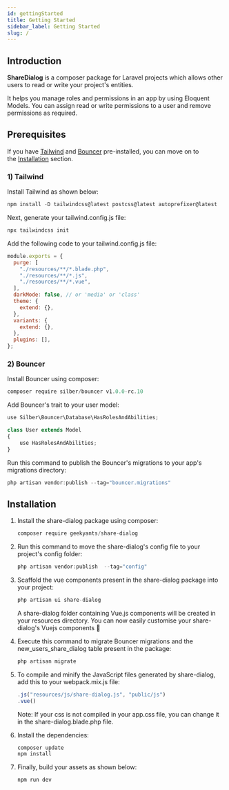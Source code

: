 ```yaml
---
id: gettingStarted
title: Getting Started
sidebar_label: Getting Started
slug: /
---
```


## Introduction

**ShareDialog** is a composer package for Laravel projects which allows other users to read or write your project's entities.

It helps you manage roles and permissions in an app by using Eloquent Models. You can assign read or write permissions to a user and remove permissions as required.

## **Prerequisites**

If you have [Tailwind](https://tailwindcss.com/) and [Bouncer](https://github.com/JosephSilber/bouncer) pre-installed, you can move on to the [Installation](#installation) section.

### 1) **Tailwind**

Install Tailwind as shown below:

```jsx
npm install -D tailwindcss@latest postcss@latest autoprefixer@latest
```

Next, generate your tailwind.config.js file:

```jsx
npx tailwindcss init
```

Add the following code to your tailwind.config.js file:

```jsx
module.exports = {
  purge: [
    "./resources/**/*.blade.php",
    "./resources/**/*.js",
    "./resources/**/*.vue",
  ],
  darkMode: false, // or 'media' or 'class'
  theme: {
    extend: {},
  },
  variants: {
    extend: {},
  },
  plugins: [],
};
```

### 2) **Bouncer**

Install Bouncer using composer:

```jsx
composer require silber/bouncer v1.0.0-rc.10
```

Add Bouncer's trait to your user model:

```jsx
use Silber\Bouncer\Database\HasRolesAndAbilities;

class User extends Model
{
    use HasRolesAndAbilities;
}
```

Run this command to publish the Bouncer's migrations to your app's migrations directory:

```jsx
php artisan vendor:publish --tag="bouncer.migrations"
```

## **Installation**

1. Install the share-dialog package using composer:

   ```jsx
   composer require geekyants/share-dialog
   ```

2. Run this command to move the share-dialog's config file to your project's config folder:

   ```jsx
   php artisan vendor:publish  --tag="config"
   ```

3. Scaffold the vue components present in the share-dialog package into your project:

   ```jsx
   php artisan ui share-dialog
   ```

   A share-dialog folder containing Vue.js components will be created in your resources directory. You can now easily customise your share-dialog's Vuejs components 🚀

4. Execute this command to migrate Bouncer migrations and the new_users_share_dialog table present in the package:

   ```jsx
   php artisan migrate
   ```

5. To compile and minify the JavaScript files generated by share-dialog, add this to your webpack.mix.js file:

   ```jsx
   .js("resources/js/share-dialog.js", "public/js")
   .vue()
   ```

   Note: If your css is not compiled in your app.css file, you can change it in the share-dialog.blade.php file.

6. Install the dependencies:

   ```jsx
   composer update
   npm install
   ```

7. Finally, build your assets as shown below:

   ```jsx
   npm run dev
   ```
